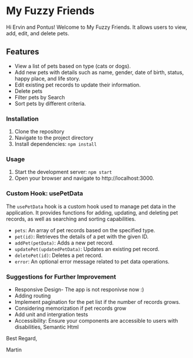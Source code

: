 # My Fuzzy Friends

Hi Ervin and Pontus!
Welcome to My Fuzzy Friends. It allows users to view, add, edit, and delete pets.

## Features

- View a list of pets based on type (cats or dogs).
- Add new pets with details such as name, gender, date of birth, status, happy place, and life story.
- Edit existing pet records to update their information.
- Delete pets
- Filter pets by Search
- Sort pets by different criteria.

### Installation

1. Clone the repository
2. Navigate to the project directory
3. Install dependencies: `npm install`

### Usage

1. Start the development server: `npm start`
2. Open your browser and navigate to http://localhost:3000.

### Custom Hook: usePetData

The `usePetData` hook is a custom hook used to manage pet data in the application. It provides functions for adding, updating, and deleting pet records, as well as searching and sorting capabilities.

- `pets`: An array of pet records based on the specified type.
- `pet(id)`: Retrieves the details of a pet with the given ID.
- `addPet(petData)`: Adds a new pet record.
- `updatePet(updatedPetData)`: Updates an existing pet record.
- `deletePet(id)`: Deletes a pet record.
- `error`: An optional error message related to pet data operations.

### Suggestions for Further Improvement

- Responsive Design- The app is not responivse now :)
- Adding routing
- Implement pagination for the pet list if the number of records grows.
- Considering memorization if pet records grow
- Add unit and intergration tests
- Accessibility: Ensure your components are accessible to users with disabilities, Semantic Html

Best Regard,

Martin
